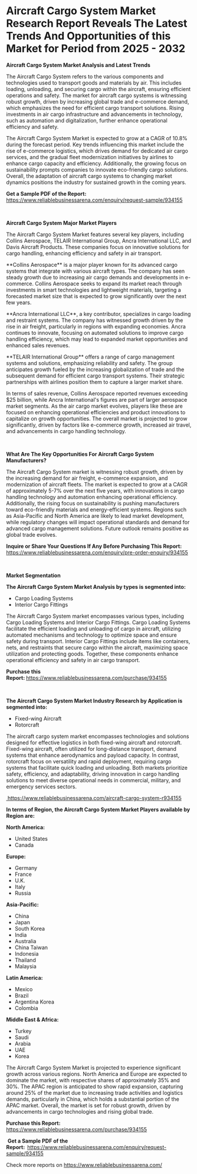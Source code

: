 <p><h1>Aircraft Cargo System Market Research Report Reveals The Latest Trends And Opportunities of this Market for Period from 2025 - 2032</h1></p><p><strong>Aircraft Cargo System Market Analysis and Latest Trends</strong></p>
<p><p>The Aircraft Cargo System refers to the various components and technologies used to transport goods and materials by air. This includes loading, unloading, and securing cargo within the aircraft, ensuring efficient operations and safety. The market for aircraft cargo systems is witnessing robust growth, driven by increasing global trade and e-commerce demand, which emphasizes the need for efficient cargo transport solutions. Rising investments in air cargo infrastructure and advancements in technology, such as automation and digitalization, further enhance operational efficiency and safety.</p><p>The Aircraft Cargo System Market is expected to grow at a CAGR of 10.8% during the forecast period. Key trends influencing this market include the rise of e-commerce logistics, which drives demand for dedicated air cargo services, and the gradual fleet modernization initiatives by airlines to enhance cargo capacity and efficiency. Additionally, the growing focus on sustainability prompts companies to innovate eco-friendly cargo solutions. Overall, the adaptation of aircraft cargo systems to changing market dynamics positions the industry for sustained growth in the coming years.</p></p>
<p><strong>Get a Sample PDF of the Report:&nbsp;</strong> <a href="https://www.reliablebusinessarena.com/enquiry/request-sample/934155?utm_campaign=1420&utm_medium=2&utm_source=Github&utm_content=ia&utm_term=07032025&utm_id=aircraft-cargo-system">https://www.reliablebusinessarena.com/enquiry/request-sample/934155</a></p>
<p>&nbsp;</p>
<p><strong>Aircraft Cargo System Major Market Players</strong></p>
<p><p>The Aircraft Cargo System Market features several key players, including Collins Aerospace, TELAIR International Group, Ancra International LLC, and Davis Aircraft Products. These companies focus on innovative solutions for cargo handling, enhancing efficiency and safety in air transport.</p><p>**Collins Aerospace** is a major player known for its advanced cargo systems that integrate with various aircraft types. The company has seen steady growth due to increasing air cargo demands and developments in e-commerce. Collins Aerospace seeks to expand its market reach through investments in smart technologies and lightweight materials, targeting a forecasted market size that is expected to grow significantly over the next few years.</p><p>**Ancra International LLC**, a key contributor, specializes in cargo loading and restraint systems. The company has witnessed growth driven by the rise in air freight, particularly in regions with expanding economies. Ancra continues to innovate, focusing on automated solutions to improve cargo handling efficiency, which may lead to expanded market opportunities and enhanced sales revenues.</p><p>**TELAIR International Group** offers a range of cargo management systems and solutions, emphasizing reliability and safety. The group anticipates growth fueled by the increasing globalization of trade and the subsequent demand for efficient cargo transport systems. Their strategic partnerships with airlines position them to capture a larger market share.</p><p>In terms of sales revenue, Collins Aerospace reported revenues exceeding $25 billion, while Ancra International's figures are part of larger aerospace market segments. As the air cargo market evolves, players like these are focused on enhancing operational efficiencies and product innovations to capitalize on growth opportunities. The overall market is projected to grow significantly, driven by factors like e-commerce growth, increased air travel, and advancements in cargo handling technology.</p></p>
<p>&nbsp;</p>
<p><strong>What Are The Key Opportunities For Aircraft Cargo System Manufacturers?</strong></p>
<p><p>The Aircraft Cargo System market is witnessing robust growth, driven by the increasing demand for air freight, e-commerce expansion, and modernization of aircraft fleets. The market is expected to grow at a CAGR of approximately 5-7% over the next five years, with innovations in cargo handling technology and automation enhancing operational efficiency. Additionally, the rising focus on sustainability is pushing manufacturers toward eco-friendly materials and energy-efficient systems. Regions such as Asia-Pacific and North America are likely to lead market development, while regulatory changes will impact operational standards and demand for advanced cargo management solutions. Future outlook remains positive as global trade evolves.</p></p>
<p><strong>Inquire or Share Your Questions If Any Before Purchasing This Report:</strong> <a href="https://www.reliablebusinessarena.com/enquiry/pre-order-enquiry/934155?utm_campaign=1420&utm_medium=2&utm_source=Github&utm_content=ia&utm_term=07032025&utm_id=aircraft-cargo-system">https://www.reliablebusinessarena.com/enquiry/pre-order-enquiry/934155</a></p>
<p>&nbsp;</p>
<p><strong>Market Segmentation</strong></p>
<p><strong>The Aircraft Cargo System Market Analysis by types is segmented into:</strong></p>
<p><ul><li>Cargo Loading Systems</li><li>Interior Cargo Fittings</li></ul></p>
<p><p>The Aircraft Cargo System market encompasses various types, including Cargo Loading Systems and Interior Cargo Fittings. Cargo Loading Systems facilitate the efficient loading and unloading of cargo in aircraft, utilizing automated mechanisms and technology to optimize space and ensure safety during transport. Interior Cargo Fittings include items like containers, nets, and restraints that secure cargo within the aircraft, maximizing space utilization and protecting goods. Together, these components enhance operational efficiency and safety in air cargo transport.</p></p>
<p><strong>Purchase this Report:&nbsp;</strong><a href="https://www.reliablebusinessarena.com/purchase/934155?utm_campaign=1420&utm_medium=2&utm_source=Github&utm_content=ia&utm_term=07032025&utm_id=aircraft-cargo-system">https://www.reliablebusinessarena.com/purchase/934155</a></p>
<p>&nbsp;</p>
<p><strong>The Aircraft Cargo System Market Industry Research by Application is segmented into:</strong></p>
<p><ul><li>Fixed-wing Aircraft</li><li>Rotorcraft</li></ul></p>
<p><p>The aircraft cargo system market encompasses technologies and solutions designed for effective logistics in both fixed-wing aircraft and rotorcraft. Fixed-wing aircraft, often utilized for long-distance transport, demand systems that enhance aerodynamics and payload capacity. In contrast, rotorcraft focus on versatility and rapid deployment, requiring cargo systems that facilitate quick loading and unloading. Both markets prioritize safety, efficiency, and adaptability, driving innovation in cargo handling solutions to meet diverse operational needs in commercial, military, and emergency services sectors.</p></p>
<p><a href="https://www.reliablebusinessarena.com/aircraft-cargo-system-r934155?utm_campaign=1420&utm_medium=2&utm_source=Github&utm_content=ia&utm_term=07032025&utm_id=aircraft-cargo-system">&nbsp;https://www.reliablebusinessarena.com/aircraft-cargo-system-r934155</a></p>
<p><strong>In terms of Region, the Aircraft Cargo System Market Players available by Region are:</strong></p>
<p>
    <p> <strong> North America: </strong>
        <ul>
            <li>United States</li>
            <li>Canada</li>
        </ul>
        </p> 
    <p> <strong> Europe: </strong>
        <ul>
            <li>Germany</li>
            <li>France</li>
            <li>U.K.</li>
            <li>Italy</li>
            <li>Russia</li>
        </ul>
        </p> 
    <p> <strong> Asia-Pacific: </strong>
        <ul>
            <li>China</li>
            <li>Japan</li>
            <li>South Korea</li>
            <li>India</li>
            <li>Australia</li>
            <li>China Taiwan</li>
            <li>Indonesia</li>
            <li>Thailand</li>
            <li>Malaysia</li>
        </ul>
        </p> 
    <p> <strong> Latin America: </strong>
        <ul>
            <li>Mexico</li>
            <li>Brazil</li>
            <li>Argentina Korea</li>
            <li>Colombia</li>
        </ul>
        </p> 
    <p> <strong> Middle East & Africa: </strong>
        <ul>
            <li>Turkey</li>
            <li>Saudi</li>
            <li>Arabia</li>
            <li>UAE</li>
            <li>Korea</li>
        </ul>
    </p>
    </p>
<p><p>The Aircraft Cargo System Market is projected to experience significant growth across various regions. North America and Europe are expected to dominate the market, with respective shares of approximately 35% and 30%. The APAC region is anticipated to show rapid expansion, capturing around 25% of the market due to increasing trade activities and logistics demands, particularly in China, which holds a substantial portion of the APAC market. Overall, the market is set for robust growth, driven by advancements in cargo technologies and rising global trade.</p></p>
<p><strong>Purchase this Report: </strong><a href="https://www.reliablebusinessarena.com/purchase/934155?utm_campaign=1420&utm_medium=2&utm_source=Github&utm_content=ia&utm_term=07032025&utm_id=aircraft-cargo-system">https://www.reliablebusinessarena.com/purchase/934155</a></p>
<p>&nbsp;<strong>Get a Sample PDF of the Report:&nbsp;&nbsp;</strong><a href="https://www.reliablebusinessarena.com/enquiry/request-sample/934155?utm_campaign=1420&utm_medium=2&utm_source=Github&utm_content=ia&utm_term=07032025&utm_id=aircraft-cargo-system">https://www.reliablebusinessarena.com/enquiry/request-sample/934155</a></p>
<p><strong></strong></p>
<p>Check more reports on <a href="https://www.reliablebusinessarena.com/?utm_campaign=1420&utm_medium=2&utm_source=Github&utm_content=ia&utm_term=07032025&utm_id=aircraft-cargo-system">https://www.reliablebusinessarena.com/</a></p>
